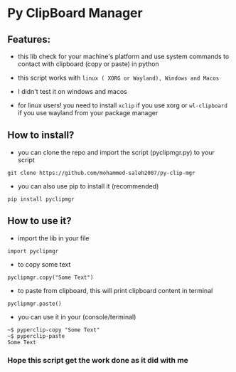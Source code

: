 # Py ClipBoard Manager

## Features:
- this lib check for your machine's platform and use system commands to contact with clipboard (copy or paste) in python

- this script works with `linux ( XORG or Wayland), Windows and Macos`

-  I didn't test it on windows and macos

- for linux users! you need to install `xclip` if you use xorg or `wl-clipboard` if you use wayland from your package manager

## How to install?

- you can clone the repo and import the script (pyclipmgr.py) to your script
```
git clone https://github.com/mohammed-saleh2007/py-clip-mgr
```
- you can also use pip to install it (recommended)
```
pip install pyclipmgr
```

## How to use it?

- import the lib in your file 
```
import pyclipmgr
```

- to copy some text
```
pyclipmgr.copy("Some Text")
```

- to paste from clipboard, this will print clipboard content in terminal
```
pyclipmgr.paste()
```

- you can use it in your (console/terminal)
```
~$ pyperclip-copy "Some Text"
~$ pyperclip-paste
Some Text
```

### Hope this script get the work done as it did with me